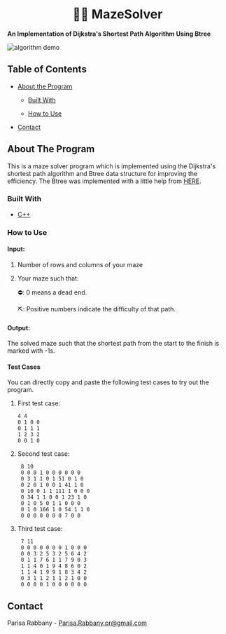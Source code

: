 # <center> 🌽🏃 MazeSolver </center>
**An Implementation of Dijkstra's Shortest Path Algorithm Using Btree**

  
![algorithm demo](Btree-Dijkstra.gif)

##  Table of Contents


* [About the Program](#about-the-program)

	* [Built With](#built-with)

	* [How to Use](#how_to_use)

* [Contact](#contact)

  

<!-- ABOUT THE Program -->

##  About The Program

This is a maze solver program which is implemented using the Dijkstra's shortest path algorithm and Btree data structure for improving the efficiency.
The Btree was implemented with a little help from [HERE](https://uxmankabir.wordpress.com/2017/05/08/cpp-program-to-perform-insertion-deletion-and-traversal-in-b-tree/).

###  Built With

* [C++](https://www.cplusplus.com/)



###  How to Use

#### Input:

 1. Number of rows and columns of your maze
 2. Your maze such that:
			
	⛔:  0 means a dead end.
			
	⛏️: Positive numbers indicate the difficulty of that path.

#### Output:

The solved maze such that the shortest path from the start to the finish is marked with -1s.

  
####  Test Cases

  You can directly copy and paste the following test cases to try out the program. 

 1. First test case:
 
	    4 4
		0 1 0 0
		0 1 1 1
		1 2 3 2
		0 0 1 0
		
2. Second test case:
		
		8 10
        0 0 0 1 0 0 0 0 0 0
	    0 3 1 1 0 1 51 0 1 0
	    0 2 0 1 0 0 1 41 1 0
	    0 10 0 1 1 111 1 0 0 0
	    0 34 1 1 0 0 1 23 1 0
	    0 1 0 5 0 1 1 0 0 0
	    0 1 0 166 1 0 54 1 1 0
	    0 0 0 0 0 0 0 7 0 0
  
4. Third test case:

	    7 11
		0 0 0 0 0 0 0 1 0 0 0
		0 0 3 2 5 3 2 5 6 4 2
		0 1 1 7 6 1 1 7 9 0 3
		1 1 4 0 1 9 4 8 6 0 2
		1 1 4 1 9 9 1 8 3 4 2
		0 3 1 1 2 1 1 2 1 0 0
		0 0 0 0 1 0 0 0 0 0 0

<!-- CONTACT -->

##  Contact

Parisa Rabbany - Parisa.Rabbany.pr@gmail.com
